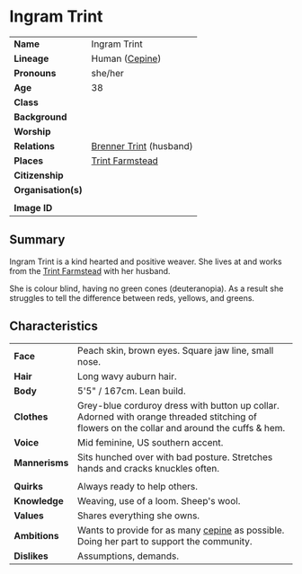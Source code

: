 # Ingram Trint

|||
| --- | --- |
| **Name** | Ingram Trint | character.4
| **Lineage** | Human ([Cepine](../lineages/cepine.md)) |
| **Pronouns** | she/her |
| **Age** | 38 |
| **Class** | |
| **Background** | |
| **Worship** | |
| **Relations** | [Brenner Trint](brenner-trint.md) (husband) |
| **Places** | [Trint Farmstead](../places/buildings/houses/trint-farmstead.md) |
| **Citizenship** | |
| **Organisation(s)** | |
|||
| **Image ID** | |

## Summary

Ingram Trint is a kind hearted and positive weaver. She lives at and works from the [Trint Farmstead](../places/buildings/houses/trint-farmstead.md) with her husband.

She is colour blind, having no green cones (deuteranopia). As a result she struggles to tell the difference between reds, yellows, and greens.

## Characteristics

| | |
| --- | --- |
| **Face** | Peach skin, brown eyes. Square jaw line, small nose. | characteristics.2
| **Hair** | Long wavy auburn hair. |
| **Body** | 5'5" / 167cm. Lean build. |
| **Clothes** | Grey-blue corduroy dress with button up collar. Adorned with orange threaded stitching of flowers on the collar and around the cuffs & hem. |
| **Voice** | Mid feminine, US southern accent. |
| **Mannerisms** | Sits hunched over with bad posture. Stretches hands and cracks knuckles often. |
| | |
| **Quirks** | Always ready to help others. |
| **Knowledge** | Weaving, use of a loom. Sheep's wool. |
| **Values** | Shares everything she owns. |
| **Ambitions** | Wants to provide for as many [cepine](../lineages/cepine.md) as possible. Doing her part to support the community. |
| **Dislikes** | Assumptions, demands. |
